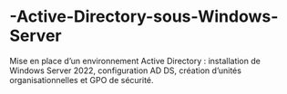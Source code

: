 # -Active-Directory-sous-Windows-Server
Mise en place d’un environnement Active Directory : installation de Windows Server 2022, configuration AD DS, création d’unités organisationnelles et GPO de sécurité.
